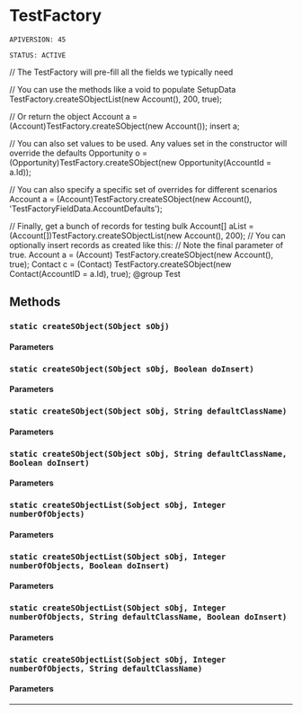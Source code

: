 # TestFactory

`APIVERSION: 45`

`STATUS: ACTIVE`

// The TestFactory will pre-fill all the fields we typically need

// You can use the methods like a void to populate SetupData TestFactory.createSObjectList(new Account(), 200, true);

// Or return the object Account a = (Account)TestFactory.createSObject(new Account()); insert a;

// You can also set values to be used. Any values set in the constructor will override the defaults Opportunity o = (Opportunity)TestFactory.createSObject(new Opportunity(AccountId = a.Id));

// You can also specify a specific set of overrides for different scenarios Account a = (Account)TestFactory.createSObject(new Account(), 'TestFactoryFieldData.AccountDefaults');

// Finally, get a bunch of records for testing bulk Account\[] aList = (Account\[])TestFactory.createSObjectList(new Account(), 200); // You can optionally insert records as created like this: // Note the final parameter of true. Account a = (Account) TestFactory.createSObject(new Account(), true); Contact c = (Contact) TestFactory.createSObject(new Contact(AccountID = a.Id), true); @group Test

## Methods

### `static createSObject(SObject sObj)`

#### Parameters

### `static createSObject(SObject sObj, Boolean doInsert)`

#### Parameters

### `static createSObject(SObject sObj, String defaultClassName)`

#### Parameters

### `static createSObject(SObject sObj, String defaultClassName, Boolean doInsert)`

#### Parameters

### `static createSObjectList(Sobject sObj, Integer numberOfObjects)`

#### Parameters

### `static createSObjectList(SObject sObj, Integer numberOfObjects, Boolean doInsert)`

#### Parameters

### `static createSObjectList(SObject sObj, Integer numberOfObjects, String defaultClassName, Boolean doInsert)`

#### Parameters

### `static createSObjectList(Sobject sObj, Integer numberOfObjects, String defaultClassName)`

#### Parameters

***
